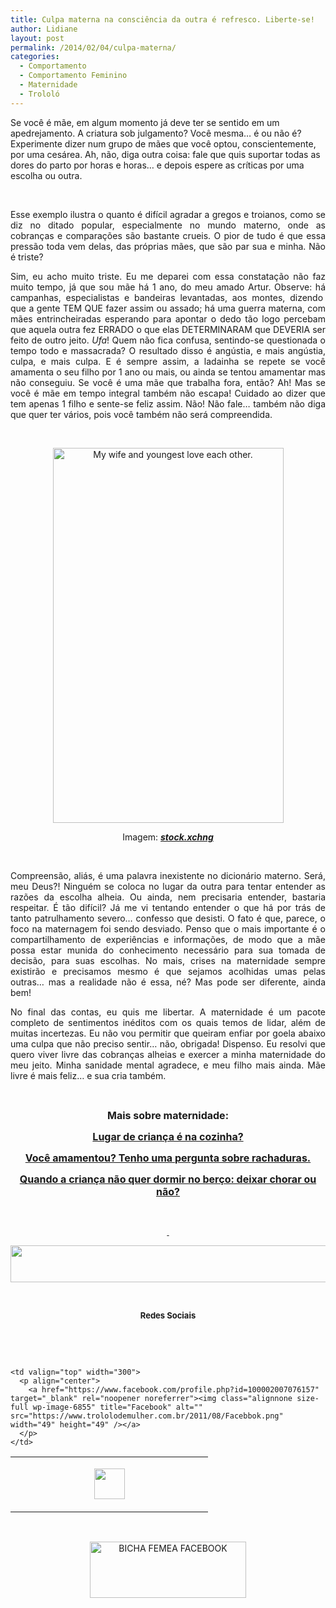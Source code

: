 ```yaml
---
title: Culpa materna na consciência da outra é refresco. Liberte-se!
author: Lidiane
layout: post
permalink: /2014/02/04/culpa-materna/
categories:
  - Comportamento
  - Comportamento Feminino
  - Maternidade
  - Trololó
---
```

Se você é mãe, em algum momento já deve ter se sentido em um apedrejamento. A criatura sob julgamento? Você mesma… é ou não é? Experimente dizer num grupo de mães que você optou, conscientemente, por uma cesárea. Ah, não, diga outra coisa: fale que quis suportar todas as dores do parto por horas e horas… e depois espere as críticas por uma escolha ou outra.

&nbsp;

<p style="text-align: justify;">
  Esse exemplo ilustra o quanto é difícil agradar a gregos e troianos, como se diz no ditado popular, especialmente no mundo materno, onde as cobranças e comparações são bastante crueis. O pior de tudo é que essa pressão toda vem delas, das próprias mães, que são par sua e minha. Não é triste?
</p>

<!--more-->

<p style="text-align: justify;">
  Sim, eu acho muito triste. Eu me deparei com essa constatação não faz muito tempo, já que sou mãe há 1 ano, do meu amado Artur. Observe: há campanhas, especialistas e bandeiras levantadas, aos montes, dizendo  que a gente TEM QUE fazer assim ou assado; há uma guerra materna, com mães entrincheiradas esperando para apontar o dedo tão logo percebam que aquela outra fez ERRADO o que elas DETERMINARAM que DEVERIA ser feito de outro jeito. <em>Ufa</em>! Quem não fica confusa, sentindo-se questionada o tempo todo e massacrada? O resultado disso é angústia, e mais angústia, culpa, e mais culpa. E é sempre assim, a ladainha se repete se você amamenta o seu filho por 1 ano ou mais, ou ainda se tentou amamentar mas não conseguiu. Se você é uma mãe que trabalha fora, então? Ah! Mas se você é mãe em tempo integral também não escapa! Cuidado ao dizer que tem apenas 1 filho e sente-se feliz assim. Não! Não fale… também não diga que quer ter vários, pois você também não será compreendida.
</p>

&nbsp;

<p style="text-align: center;">
  <a href="https://www.trololodemulher.com.br/2014/01/MATERNIDADE-FILHOS-FAMILIA.jpg"><img class="alignnone size-full wp-image-9885" alt="My wife and youngest love each other." src="https://www.trololodemulher.com.br/2014/01/MATERNIDADE-FILHOS-FAMILIA.jpg" width="369" height="600" /></a>
</p>

<p style="text-align: center;">
  Imagem: <strong><em><a href="http://www.sxc.hu/" target="_blank" rel="noopener noreferrer">stock.xchng</a></em></strong>
</p>

&nbsp;

<p style="text-align: justify;">
  Compreensão, aliás, é uma palavra inexistente no dicionário materno. Será, meu Deus?! Ninguém se coloca no lugar da outra para tentar entender as razões da escolha alheia. Ou ainda, nem precisaria entender, bastaria respeitar. É tão difícil? Já me vi tentando entender o que há por trás de tanto patrulhamento severo… confesso que desisti. O fato é que, parece, o foco na maternagem foi sendo desviado. Penso que o mais importante é o compartilhamento de experiências e informações, de modo que a mãe possa estar munida do conhecimento necessário para sua tomada de decisão, para suas escolhas. No mais, crises na maternidade sempre existirão e precisamos mesmo é que sejamos acolhidas umas pelas outras… mas a realidade não é essa, né? Mas pode ser diferente, ainda bem!
</p>

<p style="text-align: justify;">
  No final das contas, eu quis me libertar. A maternidade é um pacote completo de sentimentos inéditos com os quais temos de lidar, além de muitas incertezas. Eu não vou permitir que queiram enfiar por goela abaixo uma culpa que não preciso sentir… não, obrigada! Dispenso. Eu resolvi que quero viver livre das cobranças alheias e exercer a minha maternidade do meu jeito. Minha sanidade mental agradece, e meu filho mais ainda. Mãe livre é mais feliz… e sua cria também.
</p>

&nbsp;

<p style="text-align: center;">
  <strong><span style="font-size: medium;">Mais sobre maternidade:</span></strong>
</p>

<p style="text-align: center;">
  <a href="http://www.trololodemulher.com.br/2013/10/14/crianca-alimentacao/"><strong><span style="font-size: medium;">Lugar de criança é na cozinha?</span></strong></a>
</p>

<p style="text-align: center;">
  <a href="http://www.trololodemulher.com.br/2013/09/13/amamentacao-rachaduras/"><strong><span style="font-size: medium;">Você amamentou? Tenho uma pergunta sobre rachaduras.</span></strong></a>
</p>

<p style="text-align: center;">
  <a href="http://www.trololodemulher.com.br/2013/09/06/sono-bebe-berco-choro/"><strong><span style="font-size: medium;">Quando a criança não quer dormir no berço: deixar chorar ou não?</span></strong></a>
</p>

&nbsp;

<p align="center">
  <a href="http://www.trololodemulher.com.br/2013/09/11/decoracao-parede-fotos/"><strong> </strong></a>
</p>

<p align="center">
  <a href="http://feedburner.google.com/fb/a/mailverify?uri=blogbichafemea&loc=pt_BR" target="_blank" rel="noopener noreferrer"><img class="alignnone size-full wp-image-8451" title="Assine o Bicha Fêmea grátis!" alt="" src="https://www.trololodemulher.com.br/2012/01/rodapé.png" width="600" height="59" /></a>
</p>

&nbsp;

<p align="center">
  <strong><span style="font-size: small;">Redes Sociais</span></strong>
</p>

&nbsp;

&nbsp;

<table width="600" border="0" cellspacing="0" cellpadding="2">
  <tr>
    <td valign="top" width="300">
      <p align="center">
        <a href="https://twitter.com/#%21/bichafemea" target="_blank" rel="noopener noreferrer"><img class="alignnone size-full wp-image-6857" title="Twitter" alt="" src="https://www.trololodemulher.com.br/2011/08/Twitter.png" width="49" height="49" /></a>
      </p>
    </td>
    
    <td valign="top" width="300">
      <p align="center">
        <a href="https://www.facebook.com/profile.php?id=100002007076157" target="_blank" rel="noopener noreferrer"><img class="alignnone size-full wp-image-6855" title="Facebook" alt="" src="https://www.trololodemulher.com.br/2011/08/Facebbok.png" width="49" height="49" /></a>
      </p>
    </td>
  </tr>
</table>

&nbsp;

<p style="text-align: center;">
  <a href="https://www.facebook.com/bichafemea" target="_blank" rel="noopener noreferrer"><img class="alignnone size-full wp-image-9849" alt="BICHA FEMEA FACEBOOK" src="https://www.trololodemulher.com.br/2014/01/BICHA-FEMEA-FACEBOOK1.png" width="250" height="90" /></a>
</p>

&nbsp;

<p style="text-align: center;">